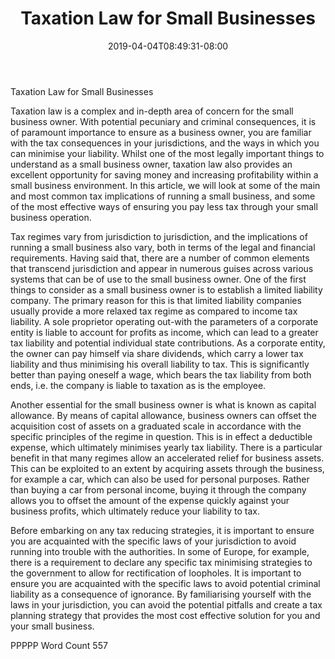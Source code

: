 ﻿---
title: "Taxation Law for Small Businesses"
date: 2019-04-04T08:49:31-08:00
description: "TXT Tips for Web Success"
featured_image: "/images/TXT.jpg"
tags: ["TXT"]
---

Taxation Law for Small Businesses

Taxation law is a complex and in-depth area of concern for the small business owner.  With potential pecuniary and criminal consequences, it is of paramount importance to ensure as a business owner, you are familiar with the tax consequences in your jurisdictions, and the ways in which you can minimise your liability.  Whilst one of the most legally important things to understand as a small business owner, taxation law also provides an excellent opportunity for saving money and increasing profitability within a small business environment.  In this article, we will look at some of the main and most common tax implications of running a small business, and some of the most effective ways of ensuring you pay less tax through your small business operation.

Tax regimes vary from jurisdiction to jurisdiction, and the implications of running a small business also vary, both in terms of the legal and financial requirements.  Having said that, there are a number of common elements that transcend jurisdiction and appear in numerous guises across various systems that can be of use to the small business owner.  One of the first things to consider as a small business owner is to establish a limited liability company.  The primary reason for this is that limited liability companies usually provide a more relaxed tax regime as compared to income tax liability.  A sole proprietor operating out-with the parameters of a corporate entity is liable to account for profits as income, which can lead to a greater tax liability and potential individual state contributions.  As a corporate entity, the owner can pay himself via share dividends, which carry a lower tax liability and thus minimising his overall liability to tax.  This is significantly better than paying oneself a wage, which bears the tax liability from both ends, i.e. the company is liable to taxation as is the employee.

Another essential for the small business owner is what is known as capital allowance.  By means of capital allowance, business owners can offset the acquisition cost of assets on a graduated scale in accordance with the specific principles of the regime in question.  This is in effect a deductible expense, which ultimately minimises yearly tax liability.  There is a particular benefit in that many regimes allow an accelerated relief for business assets.  This can be exploited to an extent by acquiring assets through the business, for example a car, which can also be used for personal purposes.  Rather than buying a car from personal income, buying it through the company allows you to offset the amount of the expense quickly against your business profits, which ultimately reduce your liability to tax.  

Before embarking on any tax reducing strategies, it is important to ensure you are acquainted with the specific laws of your jurisdiction to avoid running into trouble with the authorities.  In some of Europe, for example, there is a requirement to declare any specific tax minimising strategies to the government to allow for rectification of loopholes.  It is important to ensure you are acquainted with the specific laws to avoid potential criminal liability as a consequence of ignorance.  By familiarising yourself with the laws in your jurisdiction, you can avoid the potential pitfalls and create a tax planning strategy that provides the most cost effective solution for you and your small business.

PPPPP 
Word Count 557

